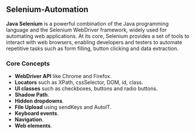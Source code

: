 ## Selenium-Automation

<b>Java Selenium</b> is a powerful combination of the Java programming language and the Selenium WebDriver framework, widely used for automating web applications.
At its core, Selenium provides a set of tools to interact with web browsers, enabling developers and testers to automate repetitive tasks such as form filling, button clicking and data extraction.

### Core Concepts
- <b>WebDriver API</b> like Chrome and Firefox.
- <b>Locators</b> such as XPath, cssSelector, DOM, id, class.
- <b>UI classes</b> such as checkboxes, buttons and radio buttons.
- <b>Shadow Path</b>.
- <b>Hidden dropdowns</b>.
- <b>File Upload</b> using sendKeys and AutoIT.
- <b>Keyboard events</b>.
- <b>Navigation</b>.
- <b>Web elements</b>.
